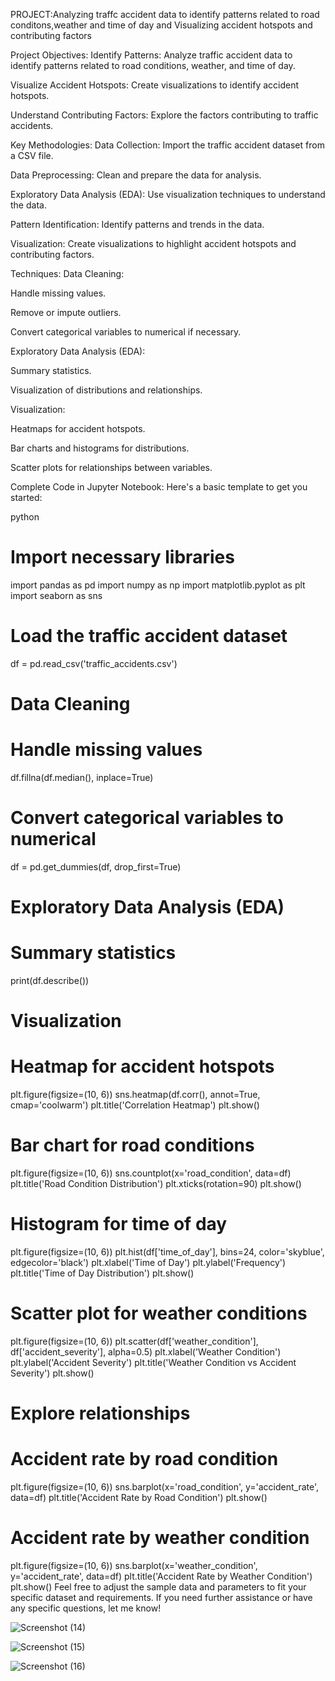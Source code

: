 PROJECT:Analyzing traffc accident data to identify patterns related to road conditons,weather and time of day and Visualizing accident hotspots and contributing factors

Project Objectives:
Identify Patterns: Analyze traffic accident data to identify patterns related to road conditions, weather, and time of day.

Visualize Accident Hotspots: Create visualizations to identify accident hotspots.

Understand Contributing Factors: Explore the factors contributing to traffic accidents.

Key Methodologies:
Data Collection: Import the traffic accident dataset from a CSV file.

Data Preprocessing: Clean and prepare the data for analysis.

Exploratory Data Analysis (EDA): Use visualization techniques to understand the data.

Pattern Identification: Identify patterns and trends in the data.

Visualization: Create visualizations to highlight accident hotspots and contributing factors.

Techniques:
Data Cleaning:

Handle missing values.

Remove or impute outliers.

Convert categorical variables to numerical if necessary.

Exploratory Data Analysis (EDA):

Summary statistics.

Visualization of distributions and relationships.

Visualization:

Heatmaps for accident hotspots.

Bar charts and histograms for distributions.

Scatter plots for relationships between variables.

Complete Code in Jupyter Notebook:
Here's a basic template to get you started:

python
# Import necessary libraries
import pandas as pd
import numpy as np
import matplotlib.pyplot as plt
import seaborn as sns

# Load the traffic accident dataset
df = pd.read_csv('traffic_accidents.csv')

# Data Cleaning
# Handle missing values
df.fillna(df.median(), inplace=True)

# Convert categorical variables to numerical
df = pd.get_dummies(df, drop_first=True)

# Exploratory Data Analysis (EDA)
# Summary statistics
print(df.describe())

# Visualization
# Heatmap for accident hotspots
plt.figure(figsize=(10, 6))
sns.heatmap(df.corr(), annot=True, cmap='coolwarm')
plt.title('Correlation Heatmap')
plt.show()

# Bar chart for road conditions
plt.figure(figsize=(10, 6))
sns.countplot(x='road_condition', data=df)
plt.title('Road Condition Distribution')
plt.xticks(rotation=90)
plt.show()

# Histogram for time of day
plt.figure(figsize=(10, 6))
plt.hist(df['time_of_day'], bins=24, color='skyblue', edgecolor='black')
plt.xlabel('Time of Day')
plt.ylabel('Frequency')
plt.title('Time of Day Distribution')
plt.show()

# Scatter plot for weather conditions
plt.figure(figsize=(10, 6))
plt.scatter(df['weather_condition'], df['accident_severity'], alpha=0.5)
plt.xlabel('Weather Condition')
plt.ylabel('Accident Severity')
plt.title('Weather Condition vs Accident Severity')
plt.show()

# Explore relationships
# Accident rate by road condition
plt.figure(figsize=(10, 6))
sns.barplot(x='road_condition', y='accident_rate', data=df)
plt.title('Accident Rate by Road Condition')
plt.show()

# Accident rate by weather condition
plt.figure(figsize=(10, 6))
sns.barplot(x='weather_condition', y='accident_rate', data=df)
plt.title('Accident Rate by Weather Condition')
plt.show()
Feel free to adjust the sample data and parameters to fit your specific dataset and requirements. If you need further assistance or have any specific questions, let me know!

![Screenshot (14)](https://github.com/user-attachments/assets/43633e38-bb55-4d31-96ca-52f3d2728475)

![Screenshot (15)](https://github.com/user-attachments/assets/de53323d-6b6c-4c27-a030-00ce5aadf4fb)

![Screenshot (16)](https://github.com/user-attachments/assets/fdcba31e-295a-41d6-a644-7ec85036c0b8)


